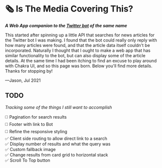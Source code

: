 # 🗞 Is The Media Covering This?
***A Web App companion to the [Twitter bot](https://twitter.com/aretheycovering) of the same name***

This started after spinning up a little API that searches for news articles for the Twitter bot I was making. I found that the bot could really only reply with how many articles were found, and that the article data itself couldn't be incorporated. Naturally I thought that I ought to make a web app that has similar functionality to the bot, but can also display some of the article details. At the same time I had been itching to find an excuse to play around with Chakra UI, and so this page was born. Below you'll find more details. Thanks for stopping by!

—Jason, Jul 2021

## TODO
*Tracking some of the things I still want to accomplish*  

◻️  Pagination for search results  
◻️  Footer with link to Bot  
◻️  Refine the responsive styling  
✅  Client side routing to allow direct link to a search  
✅  Display number of results and what the query was  
✅  Custom fallback image  
✅  Change results from card grid to horizontal stack  
✅  Scroll To Top button  